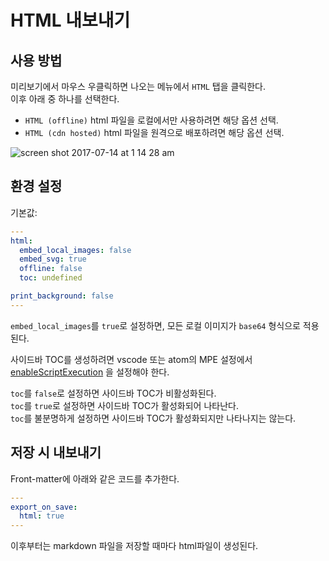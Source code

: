 # HTML 내보내기

## 사용 방법

미리보기에서 마우스 우클릭하면 나오는 메뉴에서 `HTML` 탭을 클릭한다.  
이후 아래 중 하나를 선택한다.

- `HTML (offline)`
  html 파일을 로컬에서만 사용하려면 해당 옵션 선택.
- `HTML (cdn hosted)`
  html 파일을 원격으로 배포하려면 해당 옵션 선택.

![screen shot 2017-07-14 at 1 14 28 am](https://user-images.githubusercontent.com/1908863/28200455-d5a12d60-6831-11e7-8572-91d3845ce8cf.png)

## 환경 설정

기본값:

```yaml
---
html:
  embed_local_images: false
  embed_svg: true
  offline: false
  toc: undefined

print_background: false
---

```

`embed_local_images`를 `true`로 설정하면, 모든 로컬 이미지가 `base64` 형식으로 적용된다.

사이드바 TOC를 생성하려면 vscode 또는 atom의 MPE 설정에서 [enableScriptExecution](https://shd101wyy.github.io/markdown-preview-enhanced/#/code-chunk?id=code-chunk) 을 설정해야 한다.

`toc`를 `false`로 설정하면 사이드바 TOC가 비활성화된다.  
`toc`를 `true`로 설정하면 사이드바 TOC가 활성화되어 나타난다.  
`toc`를 불분명하게 설정하면 사이드바 TOC가 활성화되지만 나타나지는 않는다.

## 저장 시 내보내기

Front-matter에 아래와 같은 코드를 추가한다.

```yaml
---
export_on_save:
  html: true
---

```

이후부터는 markdown 파일을 저장할 때마다 html파일이 생성된다.
